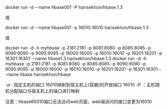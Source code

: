 docker run -d --name hbase001 -P harisekhon/hbase:1.3

或

docker run -d --name hbase001 -p 16010:16010 harisekhon/hbase:1.3

或

docker run -d -h myhbase -p 2181:2181 -p 8081:8080 -p 8085:8085 -p 9090:9090 -p 9095:9095 -p 16000:16000 -p 16010:16010 -p 16201:16201 -p 16301:16301 --name hbase1.3 harisekhon/hbase:1.3
docker run -d -h myhbase -p 2181:2181 -p 8081:8080 -p 8085:8085 -p 9090:9090 -p 9095:9095 -p 16000:16000 -p 16010:16010 -p 16201:16201 -p 16301:16301 --name hbase harisekhon/hbase

  -p : 指定主机的端口 16010映射到宿主机上(容器)的开放端口 16010
  -P ：主机随机分配端口与宿主机上的端口进行映射 

注意：hbase60010端口无法访问web页面，web端访问的接口变更为16010